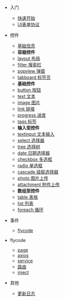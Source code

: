 <!-- * [入门](introduction/) -->
* 入门

  * [快速开始](introduction/quickstart)
  * [UI表单协议](introduction/protocol)

* 控件
  * [基础信息](components/index)
  * **容器控件**
  * [layout 布局](components/layout)
  * [filter 搜索栏](components/filter)
  * [popview 弹窗](components/popview)
  * [tabboard 标签页](components/tabboard)
  * **基础控件**
  * [button 按钮](components/button)
  * [text 文本](components/text)
  * [image 图片](components/image)
  * [link 链接](components/link)
  * [progress 进度](components/progress)
  * [tags 标签](components/tags)
  * **输入型控件**
  * [textinput 文本输入](components/textinput)
  * [select 选择器](components/select)
  * [tree 选择树](components/tree)
  * [date 日期选择器](components/date)
  * [checkbox 多选框](components/checkbox)
  * [radio 单选框](components/radio)
  * [cascade 级联选择器](components/cascade)
  * [photo 图片上传](components/photo)
  * [attachment 附件上传](components/attachment)
  * **数组型控件**
  * [table 表格](components/table)
  * [list 列表](components/list)
  * [foreach 循环](components/foreach)

* 事件
  * [flycode](event/flycode)


* flycode
  * [page](flycode/page)
  * [axios](flycode/axios)
  * [service](flycode/service)
  * [路由](flycode/route)
  * [inject](flycode/inject)

* 其他
  * [更新日志](other/changelog)

